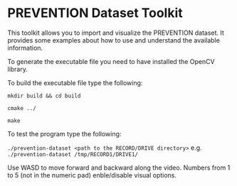 # PREVENTION Dataset Toolkit
This toolkit allows you to import and visualize the PREVENTION dataset.
It provides some examples about how to use and understand the available information.

To generate the executable file you need to have installed the OpenCV library.

To build the executable file type the following:

`mkdir build && cd build`

`cmake ../`

`make`


To test the program type the following:

`./prevention-dataset <path to the RECORD/DRIVE directory>` e.g. `./prevention-dataset /tmp/RECORD1/DRIVE1/`


Use WASD to move forward and backward along the video.
Numbers from 1 to 5 (not in the numeric pad) enble/disable visual options.
